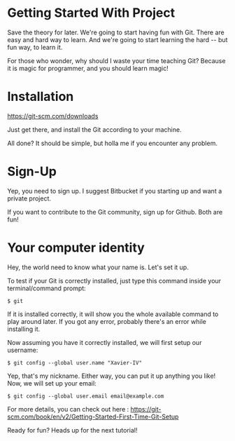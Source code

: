 # Getting Started With Project

Save the theory for later. We're going to start having fun with Git. There are easy and hard way to learn. And we're going to start learning the hard -- but fun way, to learn it.

For those who wonder, why should I waste your time teaching Git? Because it is magic for programmer, and you should learn magic!

# Installation

https://git-scm.com/downloads

Just get there, and install the Git according to your machine.

All done? It should be simple, but holla me if you encounter any problem.

# Sign-Up

Yep, you need to sign up. I suggest Bitbucket if you starting up and want a private project.

If you want to contribute to the Git community, sign up for Github. Both are fun!

# Your computer identity

Hey, the world need to know what your name is. Let's set it up.

To test if your Git is correctly installed, just type this command inside your terminal/command prompt:

	$ git

If it is installed correctly, it will show you the whole available command to play around later. If you got any error, probably there's an error while installing it.

Now assuming you have it correctly installed, we will first setup our username:

	$ git config --global user.name "Xavier-IV"

Yep, that's my nickname. Either way, you can put it up anything you like!
Now, we will set up your email:

	$ git config --global user.email email@example.com

For more details, you can check out here : https://git-scm.com/book/en/v2/Getting-Started-First-Time-Git-Setup

Ready for fun? Heads up for the next tutorial!
